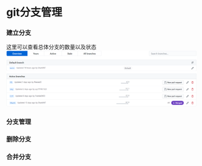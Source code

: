 # git分支管理

### 建立分支

这里可以查看总体分支的数量以及状态
![](./img/branches_view.png)



### 分支管理


### 删除分支


### 合并分支